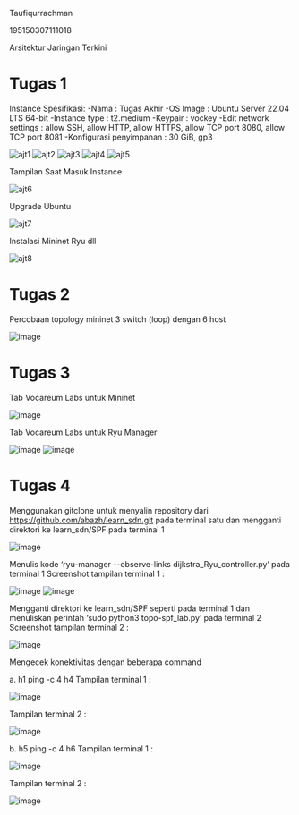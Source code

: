 Taufiqurrachman

195150307111018

Arsitektur Jaringan Terkini


# Tugas 1

Instance
Spesifikasi:
-Nama : Tugas Akhir
-OS Image : Ubuntu Server 22.04 LTS 64-bit
-Instance type : t2.medium
-Keypair : vockey
-Edit network settings : allow SSH, allow HTTP, allow HTTPS, allow TCP port 8080, allow TCP port 8081
-Konfigurasi penyimpanan : 30 GiB, gp3

![ajt1](https://user-images.githubusercontent.com/57854253/172640680-a804b284-ae64-493d-93ba-54a18f84d2da.png)
![ajt2](https://user-images.githubusercontent.com/57854253/172640715-34c724c9-4773-4354-9675-1cf243192d32.png)
![ajt3](https://user-images.githubusercontent.com/57854253/172640725-dcf4a86d-6265-47ce-8e76-b8b2bbe5d0e5.png)
![ajt4](https://user-images.githubusercontent.com/57854253/172640734-240f376d-20a6-4166-93b7-de004a8de16a.png)
![ajt5](https://user-images.githubusercontent.com/57854253/172640899-9e954ee2-30c1-46f3-917c-7088c8dd3684.png)

Tampilan Saat Masuk Instance

![ajt6](https://user-images.githubusercontent.com/57854253/172640980-f8668f59-6710-405c-a4d7-f90880369c1e.png)

Upgrade Ubuntu

![ajt7](https://user-images.githubusercontent.com/57854253/172641169-3f811928-20c3-4ab9-bed7-0db7a35e04e1.png)

Instalasi Mininet Ryu dll

![ajt8](https://user-images.githubusercontent.com/57854253/172641100-b16803d6-7659-4403-ac2a-faf98e53f8aa.png)

# Tugas 2
Percobaan topology mininet 3 switch (loop) dengan 6 host

![image](https://user-images.githubusercontent.com/57854253/172644740-09853674-bbc3-4723-84ee-9cd9b374ae2d.png)

# Tugas 3
Tab Vocareum Labs untuk Mininet 

![image](https://user-images.githubusercontent.com/57854253/172650407-d98ec970-4808-4d8c-bcdc-986f38dc3286.png)

Tab Vocareum Labs untuk Ryu Manager 

![image](https://user-images.githubusercontent.com/57854253/172650507-e976ee30-cb16-4515-b19f-15520a69d4db.png)
![image](https://user-images.githubusercontent.com/57854253/172650537-542bb425-7d3e-4b8c-90d8-9bce24e05a63.png)


# Tugas 4

Menggunakan gitclone untuk menyalin repository dari https://github.com/abazh/learn_sdn.git pada terminal satu dan mengganti direktori ke learn_sdn/SPF pada terminal 1 

![image](https://user-images.githubusercontent.com/57854253/172647748-4c4dd487-dced-4a8e-a10b-b4cab86536fd.png)

Menulis kode ‘ryu-manager --observe-links dijkstra_Ryu_controller.py’ pada terminal 1 Screenshot tampilan terminal 1 : 

![image](https://user-images.githubusercontent.com/57854253/172647791-6b8da09a-ebf0-4ca7-b267-d14f27f97ed4.png)
![image](https://user-images.githubusercontent.com/57854253/172647829-bab7ee4e-0af8-4625-919c-c83fc2aa8c0c.png)

Mengganti direktori ke learn_sdn/SPF seperti pada terminal 1 dan menuliskan perintah ‘sudo python3 topo-spf_lab.py’ pada terminal 2 Screenshot tampilan terminal 2 : 

![image](https://user-images.githubusercontent.com/57854253/172647886-6ed354fc-dd11-4b0e-8c97-cb06376d7879.png)

Mengecek konektivitas dengan beberapa command 
 
a.	h1 ping -c 4 h4 
Tampilan terminal 1 : 

![image](https://user-images.githubusercontent.com/57854253/172647983-b2c7e711-3d12-4541-be9b-d7d2c611eec4.png)

Tampilan terminal 2 : 

![image](https://user-images.githubusercontent.com/57854253/172648045-25bacae2-7fb1-485c-9f9b-63d9d3542e42.png)

b.	h5 ping -c 4 h6 
Tampilan terminal 1 : 

![image](https://user-images.githubusercontent.com/57854253/172648115-11b46882-0ad2-42dc-83f5-f1d9b572e3f0.png)

Tampilan terminal 2 : 

![image](https://user-images.githubusercontent.com/57854253/172648149-4099abf9-fd41-4ceb-9316-3627c9000efe.png)


